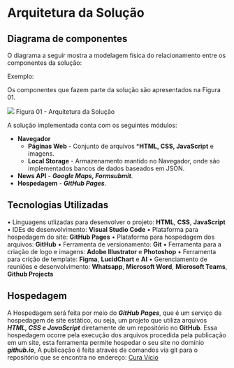 # Arquitetura da Solução

## Diagrama de componentes

O diagrama a seguir mostra a modelagem física do relacionamento entre os componentes da solução:

Exemplo:

Os componentes que fazem parte da solução são apresentados na Figura 01.

<img src="https://user-images.githubusercontent.com/86859418/175459310-a0835829-9971-469b-8418-90fe5151b667.jpg">
Figura 01 - Arquitetura da Solução

A solução implementada conta com os seguintes módulos:
- **Navegador** 
  - **Páginas Web** - Conjunto de arquivos ***HTML, CSS, JavaScript** e imagens.
   - **Local Storage** - Armazenamento mantido no Navegador, onde são implementados bancos de dados baseados em JSON.
 - **News API** - ***Google Maps, Formsubmit***.
 - **Hospedagem** - ***GitHub Pages***. 


## Tecnologias Utilizadas

• Linguagens utlizadas para desenvolver o projeto: **HTML**, **CSS**, **JavaScript**
• IDEs de desenvolvimento: **Visual Studio Code**
• Plataforma para hospedagem do site: **GitHub Pages**
• Plataforma para hospedagem dos arquivos: **GitHub**
• Ferramenta de versionamento: **Git**
• Ferramenta para a criação de logo e imagens: **Adobe Illustrator** e **Photoshop**
• Ferramenta para crição de template: **Figma**, **LucidChart** e **AI**
• Gerenciamento de reuniões e desenvolvimento: **Whatsapp**, **Microsoft Word**, **Microsoft Teams**, **Github Projects** 

## Hospedagem

A Hospedagem será feita por meio do ***GitHub Pages***, que é um serviço de
hospedagem de site estático, ou seja, um projeto que utiliza arquivos
***HTML, CSS e JavaScript*** diretamente de um repositório no **GitHub**. Essa 
hospedagem ocorre pela execução dos arquivos procedida pela publicação 
em um site, esta ferramenta permite hospedar o seu site no domínio ***github.io***, A publicação é feita através de comandos via git para o repositório que se encontra no endereço: <a href="https://icei-puc-minas-pmv-ads.github.io/curavicio/view/index.html">Cura Vício</a>
